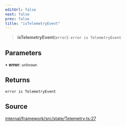 ```yaml
---
editUrl: false
next: false
prev: false
title: "isTelemetryEvent"
---
```


> **isTelemetryEvent**(`error`): `error is TelemetryEvent`

## Parameters

• **error**: `unknown`

## Returns

`error is TelemetryEvent`

## Source

[internal/framework/src/state/Telemetry.ts:27](https://github.com/nodenogg-in/alpha-p2p/blob/c7367f2/internal/framework/src/state/Telemetry.ts#L27)
